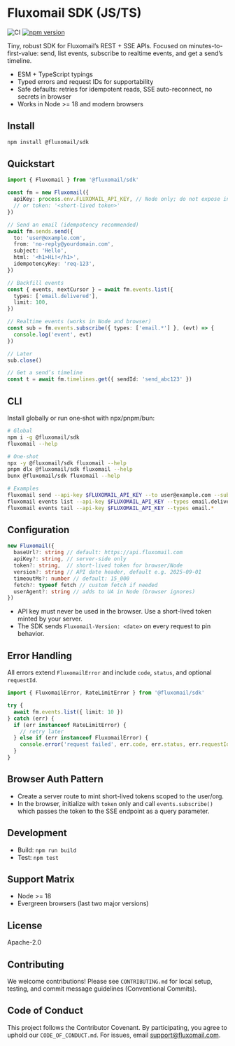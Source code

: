 # Fluxomail SDK (JS/TS)

![CI](https://github.com/fluxomail/fluxomail-sdk-js/actions/workflows/ci.yml/badge.svg)
[![npm version](https://img.shields.io/npm/v/%40fluxomail%2Fsdk.svg)](https://www.npmjs.com/package/@fluxomail/sdk)

Tiny, robust SDK for Fluxomail’s REST + SSE APIs. Focused on minutes-to-first-value: send, list events, subscribe to realtime events, and get a send’s timeline.

- ESM + TypeScript typings
- Typed errors and request IDs for supportability
- Safe defaults: retries for idempotent reads, SSE auto-reconnect, no secrets in browser
- Works in Node >= 18 and modern browsers

## Install

```bash
npm install @fluxomail/sdk
```

## Quickstart

```ts
import { Fluxomail } from '@fluxomail/sdk'

const fm = new Fluxomail({
  apiKey: process.env.FLUXOMAIL_API_KEY, // Node only; do not expose in browser
  // or token: '<short-lived token>'
})

// Send an email (idempotency recommended)
await fm.sends.send({
  to: 'user@example.com',
  from: 'no-reply@yourdomain.com',
  subject: 'Hello',
  html: '<h1>Hi!</h1>',
  idempotencyKey: 'req-123',
})

// Backfill events
const { events, nextCursor } = await fm.events.list({
  types: ['email.delivered'],
  limit: 100,
})

// Realtime events (works in Node and browser)
const sub = fm.events.subscribe({ types: ['email.*'] }, (evt) => {
  console.log('event', evt)
})

// Later
sub.close()

// Get a send’s timeline
const t = await fm.timelines.get({ sendId: 'send_abc123' })
```

## CLI

Install globally or run one‑shot with npx/pnpm/bun:

```bash
# Global
npm i -g @fluxomail/sdk
fluxomail --help

# One‑shot
npx -y @fluxomail/sdk fluxomail --help
pnpm dlx @fluxomail/sdk fluxomail --help
bunx @fluxomail/sdk fluxomail --help

# Examples
fluxomail send --api-key $FLUXOMAIL_API_KEY --to user@example.com --subject "Hi" --text "Hello"
fluxomail events list --api-key $FLUXOMAIL_API_KEY --types email.delivered --limit 50
fluxomail events tail --api-key $FLUXOMAIL_API_KEY --types email.*
```

## Configuration

```ts
new Fluxomail({
  baseUrl?: string // default: https://api.fluxomail.com
  apiKey?: string, // server-side only
  token?: string,  // short-lived token for browser/Node
  version?: string // API date header, default e.g. 2025-09-01
  timeoutMs?: number // default: 15_000
  fetch?: typeof fetch // custom fetch if needed
  userAgent?: string // adds to UA in Node (browser ignores)
})
```

- API key must never be used in the browser. Use a short-lived token minted by your server.
- The SDK sends `Fluxomail-Version: <date>` on every request to pin behavior.

## Error Handling

All errors extend `FluxomailError` and include `code`, `status`, and optional `requestId`.

```ts
import { FluxomailError, RateLimitError } from '@fluxomail/sdk'

try {
  await fm.events.list({ limit: 10 })
} catch (err) {
  if (err instanceof RateLimitError) {
    // retry later
  } else if (err instanceof FluxomailError) {
    console.error('request failed', err.code, err.status, err.requestId)
  }
}
```

## Browser Auth Pattern

- Create a server route to mint short-lived tokens scoped to the user/org.
- In the browser, initialize with `token` only and call `events.subscribe()` which passes the token to the SSE endpoint as a query parameter.

## Development

- Build: `npm run build`
- Test: `npm test`

## Support Matrix

- Node >= 18
- Evergreen browsers (last two major versions)

## License

Apache-2.0

## Contributing

We welcome contributions! Please see `CONTRIBUTING.md` for local setup, testing, and commit message guidelines (Conventional Commits).

## Code of Conduct

This project follows the Contributor Covenant. By participating, you agree to uphold our `CODE_OF_CONDUCT.md`. For issues, email support@fluxomail.com.
